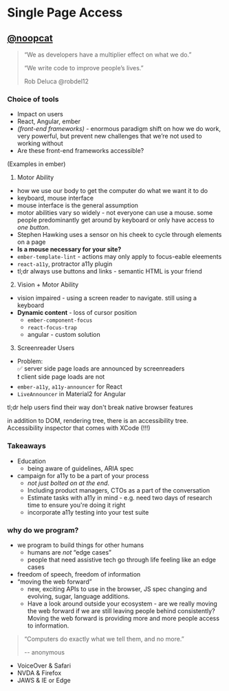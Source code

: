 # Single Page Access

## [@noopcat](https://twitter.com/noopcat)

> “We as developers have a multiplier effect on what we do.”
>
> “We write code to improve people’s lives.”
>
> Rob Deluca @robdel12

### Choice of tools
- Impact on users
- React, Angular, ember
- *(front-end frameworks)* - enormous paradigm shift on how we do work, very powerful, but prevent new challenges that we’re not used to working without
- Are these front-end frameworks accessible?

(Examples in ember)

1. Motor Ability
  - how we use our body to get the computer do what we want it to do
  - keyboard, mouse interface
  - mouse interface is the general assumption
  - motor abilities vary so widely - not everyone can use a mouse. some people predominantly get around by keyboard or only have access to *one button*.
  - Stephen Hawking uses a sensor on his cheek to cycle through elements on a page
  - **Is a mouse necessary for your site?**
  - `ember-template-lint` - actions may only apply to focus-eable eleements
  - `react-a11y`, protractor a11y plugin
  - tl;dr always use buttons and links - semantic HTML is your friend
2. Vision + Motor Ability
  - vision impaired - using a screen reader to navigate. still using a keyboard
  - **Dynamic content** - loss of cursor position
    - `ember-component-focus`
    - `react-focus-trap`
    - angular - custom solution
3. Screenreader Users
  - Problem:<br>
    ✅ server side page loads are announced by screenreaders<br>
    ❗️ client side page loads are not
  - `ember-a11y`, `a11y-announcer` for React
  - `LiveAnnouncer` in Material2 for Angular

tl;dr help users find their way
don't break native browser features

in addition to DOM, rendering tree, there is an accessibility tree. Accessibility inspector that comes with XCode (!!!)

### Takeaways
- Education
  - being aware of guidelines, ARIA spec
- campaign for a11y to be a part of your process
  - *not just bolted on at the end*.
  - Including product managers, CTOs as a part of the conversation
  - Estimate tasks with a11y in mind - e.g. need two days of research time to ensure you're doing it right
  - incorporate a11y testing into your test suite

### why do we program?
- we program to build things for other humans
  - humans are *not* “edge cases”
  - people that need assistive tech go through life feeling like an edge cases
- freedom of speech, freedom of information
- “moving the web forward”
  - new, exciting APIs to use in the browser, JS spec changing and evolving, sugar, language additions.
  - Have a look around outside your ecosystem - are we really moving the web forward if we are still leaving people behind consistently? Moving the web forward is providing more and more people access to information.

> “Computers do exactly what we tell them, and no more.”
>
> -- anonymous

- VoiceOver & Safari
- NVDA & Firefox
- JAWS & IE or Edge
